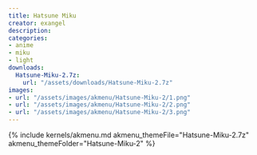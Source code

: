 ```yaml
---
title: Hatsune Miku
creator: exangel
description: 
categories:
- anime
- miku
- light
downloads:
  Hatsune-Miku-2.7z:
    url: "/assets/downloads/Hatsune-Miku-2.7z"
images:
- url: "/assets/images/akmenu/Hatsune-Miku-2/1.png"
- url: "/assets/images/akmenu/Hatsune-Miku-2/2.png"
- url: "/assets/images/akmenu/Hatsune-Miku-2/3.png"
---
```


{% include kernels/akmenu.md akmenu_themeFile="Hatsune-Miku-2.7z" akmenu_themeFolder="Hatsune-Miku-2" %}
